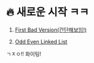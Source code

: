 # 🔥 새로운 시작 ㅋㅋ


1. [First Bad Version(간단해보임!)](https://leetcode.com/explore/interview/card/top-interview-questions-easy/96/sorting-and-searching/774/)

2. [Odd Even Linked List](https://leetcode.com/explore/interview/card/top-interview-questions-medium/107/linked-list/784/)

ㄱㅈㅇ!! 화이팅!
